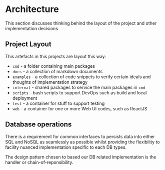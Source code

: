 # Architecture

This section discusses thinking behind the layout of the project and other implementation decisions

## Project Layout

This artefacts in this projects are layout this way:

* `cmd` - a folder containing main packages
* `docs` - a collection of markdown documents
* `examples` - a collection of code snippets to verify certain ideals and thoughts of implementation strategy
* `internal` - shared packages to service the main packages in `cmd`
* `scripts` - bash scripts to support DevOps such as build and local deployment
* `test` - a container for stuff to support testing
* `web` - a container for one or more Web UI codes, such as ReactJS

## Database operations

There is a requirement for common interfaces to persists data into either SQL and NoSQL as seamlessly as possible whilst providing the flexibility to facility nuanced implementation specific to each DB types.

The design pattern chosen to based our DB related implementation is the handler or chain-of-reponsibility.